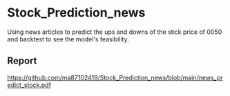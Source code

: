 # Stock_Prediction_news
Using news articles to predict the ups and downs of the stick price of 0050 and backtest to see the model's feasibility.

## Report
https://github.com/ma87102419/Stock_Prediction_news/blob/main/news_predict_stock.pdf


  
